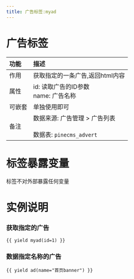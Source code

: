 ```yaml
---
title: 广告标签:myad
---
```


# 广告标签
|功能| 描述|
| :------------- |:-------------|
| 作用      | 获取指定的一条广告,返回html内容 |
| 属性      | id: 读取广告的ID参数 <br/> name: 广告名称   |  
| 可嵌套 | 单独使用即可  |
| 备注 | 数据来源: 广告管理 > 广告列表<br/> <br/> 数据表: `pinecms_advert`   |   

# 标签暴露变量
标签不对外部暴露任何变量

# 实例说明 

### 获取指定的广告
```jettemplatelanguage
{{ yield myad(id=1) }}
```

### 数据指定名称的广告
```jettemplatelanguage
{{ yield ad(name="首页banner") }}
```
